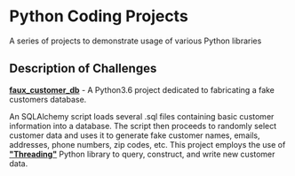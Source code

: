 # Python Coding Projects

A series of projects to demonstrate usage of various Python libraries

## Description of Challenges

<b><a href="https://www.github.com/excircle/python/projects/faux_customer_db/">faux_customer_db</a></b> - A Python3.6 project dedicated to fabricating a fake customers database.

An SQLAlchemy script loads several .sql files containing basic customer information into a database. The script then proceeds to randomly select customer data and uses it to generate fake customer names, emails, addresses, phone numbers, zip codes, etc. This project employs the use of <b><a href="https://docs.python.org/3.6/library/threading.html">"Threading"</a></b> Python library to query, construct, and write new customer data.
